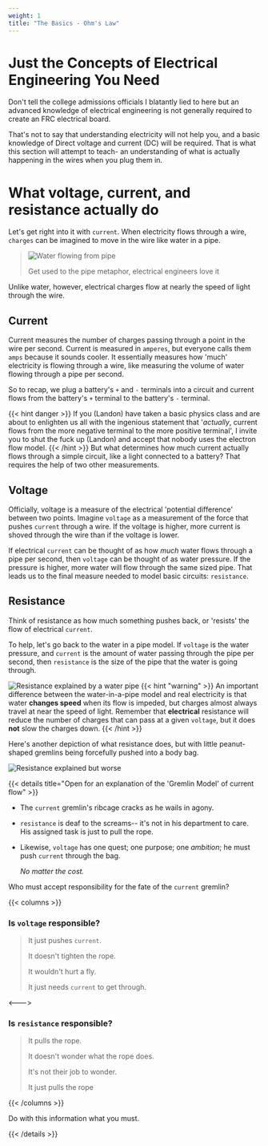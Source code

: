 ```yaml
---
weight: 1
title: "The Basics - Ohm's Law"
---
```


# Just the Concepts of Electrical Engineering You Need

Don't tell the college admissions officials I blatantly lied to here but an advanced knowledge of electrical engineering is not generally required to create an FRC electrical board.


That's not to say that understanding electricity will not help you, and a basic knowledge of Direct voltage and current (DC) will be required.
That is what this section will attempt to teach- an understanding of what is actually happening in the wires when you plug them in.

# What voltage, current, and resistance actually do

Let's get right into it with `current`. When electricity flows through a wire, `charges` can be imagined to move in the wire like water in a pipe.

> ![Water flowing from pipe](/electrical-book/img/omg-water.jpg)
>
> Get used to the pipe metaphor, electrical engineers love it


Unlike water, however, electrical charges flow at nearly the speed of light through the wire.

## Current

Current measures the number of charges passing through a point in the wire per second.
Current is measured in `amperes`, but everyone calls them `amps` because it sounds cooler.
It essentially measures how 'much' electricity is flowing through a wire, like measuring the volume of water flowing through a pipe per second.

So to recap, we plug a battery's `+` and `-` terminals into a circuit and current flows from the battery's `+` terminal to the battery's `-` terminal.

{{< hint danger >}}
If you (Landon) have taken a basic physics class and are about to enlighten us all with the ingenious statement that '*actually*, current flows from the more negative terminal to the more positive terminal',
I invite you to shut the fuck up (Landon) and accept that nobody uses the electron flow model.
{{< /hint >}}
But what determines how much current actually flows through a simple circuit, like a light connected to a battery?
That requires the help of two other measurements.

## Voltage

Officially, voltage is a measure of the electrical 'potential difference' between two points.
Imagine `voltage` as a measurement of the force that pushes `current` through a wire.
If the voltage is higher, more current is shoved through the wire than if the voltage is lower.


If electrical `current` can be thought of as how *much* water flows through a pipe per second, then `voltage` can be thought of as water pressure.
If the pressure is higher, more water will flow through the same sized pipe.
That leads us to the final measure needed to model basic circuits: `resistance`.

## Resistance

Think of resistance as how much something pushes back, or 'resists' the flow of electrical `current`.

To help, let's go back to the water in a pipe model.
If `voltage` is the water pressure, and `current` is the amount of water passing through the pipe per second, then `resistance` is the size of the pipe that the water is going through.

![Resistance explained by a water pipe](/electrical-book/img/ohms-law-water.png#center)
{{< hint "warning" >}}
An important difference between the water-in-a-pipe model and real electricity is that water **changes speed** when its flow is impeded, but charges almost always travel at near the speed of light.
Remember that **electrical** resistance will reduce the number of charges that can pass at a given `voltage`, but it does **not** slow the charges down.
{{< /hint >}}


Here's another depiction of what resistance does, but with little peanut-shaped gremlins being forcefully pushed into a body bag.

![Resistance explained but worse](/electrical-book/img/ohms-law-cursed.jpg#center)


{{< details title="Open for an explanation of the 'Gremlin Model' of current flow" >}}

 - The `current` gremlin's ribcage cracks as he wails in agony.
 - `resistance` is deaf to the screams-- it's not in his department to care.
 His assigned task is just to pull the rope.
 - Likewise, `voltage` has one quest; one purpose; one *ambition*; he must push `current` through the bag.
  
   *No matter the cost.*

Who must accept responsibility for the fate of the `current` gremlin?

{{< columns >}}
### Is `voltage` responsible? 
> It just pushes `current`.
>
> It doesn't tighten the rope.
>
> It wouldn't hurt a fly.
>
> It just needs `current` to get through.

<--->

### Is `resistance` responsible?
> It pulls the rope.
>
> It doesn't wonder what the rope does.
>
> It's not their job to wonder.
>
> It just pulls the rope

{{< /columns >}}

Do with this information what you must.

{{< /details >}}


